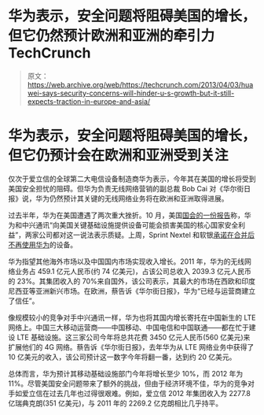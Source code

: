 # 华为表示，安全问题将阻碍美国的增长，但它仍然预计欧洲和亚洲的牵引力 TechCrunch

> 原文：<https://web.archive.org/web/https://techcrunch.com/2013/04/03/huawei-says-security-concerns-will-hinder-u-s-growth-but-it-still-expects-traction-in-europe-and-asia/>

# 华为表示，安全问题将阻碍美国的增长，但它仍预计会在欧洲和亚洲受到关注

仅次于爱立信的全球第二大电信设备制造商华为表示，今年其在美国的增长将受到美国安全担忧的阻碍。但华为负责无线网络营销的副总裁 Bob Cai 对《华尔街日报》说，华为仍然预计其关键的无线网络业务将在欧洲和亚洲取得进展。

过去半年，华为在美国遭遇了两次重大挫折。10 月，美国[国会的一份报告](https://web.archive.org/web/20230217010015/http://intelligence.house.gov/sites/intelligence.house.gov/files/documents/Huawei-ZTE%20Investigative%20Report%20(FINAL).pdf)称，华为和中兴通讯“向美国关键基础设施提供设备可能会损害美国的核心国家安全利益”，两家公司都对这一说法表示质疑。上周，Sprint Nextel 和软银[承诺在合并后不再使用华为](https://web.archive.org/web/20230217010015/https://techcrunch.com/2013/03/28/sprint-nextel-and-softbank-agree-not-to-use-huawei-equipment-after-merger/)的设备。

华为指望其他海外市场以及中国国内市场实现收入增长。2011 年，华为的无线网络业务占 459.1 亿元人民币(约 74 亿美元)，占该公司总收入 2039.3 亿元人民币的 23%。其集团收入的 70%来自国外，该公司表示，其最大的市场在西欧和印度尼西亚等亚洲新兴市场。在欧洲，蔡告诉《华尔街日报》，华为“已经与运营商建立了信任”。

像规模较小的竞争对手中兴通讯一样，华为也将其国内增长寄托在中国新生的 LTE 网络上。中国三大移动运营商——中国移动、中国电信和中国联通——都在忙于建设 LTE 基础设施。这三家公司今年将总共花费 3450 亿元人民币(560 亿美元)来扩展他们的 4G 网络。蔡告诉《华尔街日报》，去年华为从 LTE 网络业务中获得了 10 亿美元的收入，该公司预计这一数字今年将翻一番，达到约 20 亿美元。

总体而言，华为预计其移动基础设施部门今年将增长至少 10%，而 2012 年为 11%。尽管美国安全问题带来了额外的挑战，但由于经济环境不佳，华为的竞争对手如爱立信在过去几年也过得很艰难。例如，爱立信 2012 年集团收入为 2277.8 亿瑞典克朗(351 亿美元)，与 2011 年的 2269.2 亿克朗相比几乎持平。
